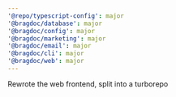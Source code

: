 ```yaml
---
'@repo/typescript-config': major
'@bragdoc/database': major
'@bragdoc/config': major
'@bragdoc/marketing': major
'@bragdoc/email': major
'@bragdoc/cli': major
'@bragdoc/web': major
---
```


Rewrote the web frontend, split into a turborepo
